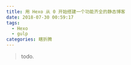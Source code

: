 ```yaml
---
title: 用 Hexo 从 0 开始搭建一个功能齐全的静态博客
date: 2018-07-30 00:59:17
tags:
  - Hexo
  - gulp
categories: 瞎折腾
---
```


> todo.